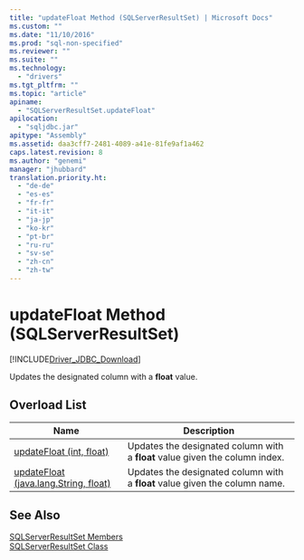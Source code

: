 ```yaml
---
title: "updateFloat Method (SQLServerResultSet) | Microsoft Docs"
ms.custom: ""
ms.date: "11/10/2016"
ms.prod: "sql-non-specified"
ms.reviewer: ""
ms.suite: ""
ms.technology: 
  - "drivers"
ms.tgt_pltfrm: ""
ms.topic: "article"
apiname: 
  - "SQLServerResultSet.updateFloat"
apilocation: 
  - "sqljdbc.jar"
apitype: "Assembly"
ms.assetid: daa3cff7-2481-4089-a41e-81fe9af1a462
caps.latest.revision: 8
ms.author: "genemi"
manager: "jhubbard"
translation.priority.ht: 
  - "de-de"
  - "es-es"
  - "fr-fr"
  - "it-it"
  - "ja-jp"
  - "ko-kr"
  - "pt-br"
  - "ru-ru"
  - "sv-se"
  - "zh-cn"
  - "zh-tw"
---
```

# updateFloat Method (SQLServerResultSet)
[!INCLUDE[Driver_JDBC_Download](../../../connect/jdbc/includes)]

  Updates the designated column with a **float** value.  
  
## Overload List  
  
|Name|Description|  
|----------|-----------------|  
|[updateFloat (int, float)](../../../connect/jdbc/reference/updatefloat-method--int--float-.md)|Updates the designated column with a **float** value given the column index.|  
|[updateFloat (java.lang.String, float)](../../../connect/jdbc/reference/updatefloat-method--java.lang.string--float-.md)|Updates the designated column with a **float** value given the column name.|  
  
## See Also  
 [SQLServerResultSet Members](../../../connect/jdbc/reference/sqlserverresultset-members.md)   
 [SQLServerResultSet Class](../../../connect/jdbc/reference/sqlserverresultset-class.md)  
  
  